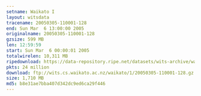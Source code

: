 ```yaml
---
setname: Waikato I
layout: witsdata
tracename: 20050305-110001-128
end: Sun Mar  6 13:00:00 2005
originalname: 20050305-110001-128
gzsize: 599 MB
len: 12:59:59
start: Sun Mar  6 00:00:01 2005
totalwirelen: 10,311 MB
ripedownload: https://data-repository.ripe.net/datasets/wits-archive/waikato/1/20050305-110001-128.gz
pkts: 24 million
download: ftp://wits.cs.waikato.ac.nz/waikato/1/20050305-110001-128.gz
size: 1,710 MB
md5: b8e31ae7bba407d342dc9ed6ca29f446
---
```

